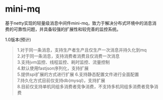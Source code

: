 # mini-mq
基于netty实现的轻量级消息中间件mini-mq，致力于解决分布式环境中的消息消费的可靠性问题，并具备较强的扩展性和较完善的监控系统。     
    
1.0版本(预计)     
>1.对于同一条消息，支持生产者生产且仅生产一次消息并持久化到mq        
>2.对于同一条消息，支持消费者消费且仅消费一次消息        
>3.支持jvm监控、线程监控、耗时监控、流量控制    
>4.默认使用fastjson序列化，支持扩展  
>5.提供spi扩展的方式进行扩展
>6.支持静态配置文件进行全面配置    
>7.持久化方式目前仅支持db(mysql)，支持扩展    
>8.目前仅支持单机同组多消费者竞争消费，不支持多机同组多消费者竞争消费    
